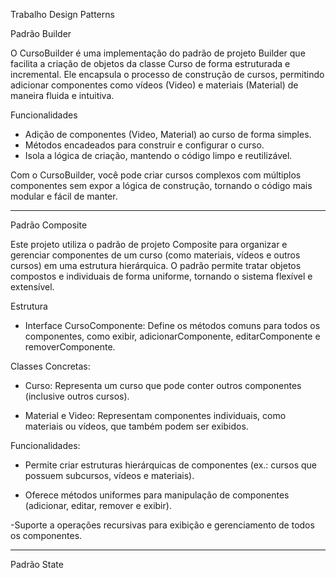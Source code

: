 Trabalho Design Patterns 

Padrão Builder

O CursoBuilder é uma implementação do padrão de projeto Builder que facilita a criação de objetos da classe Curso de forma estruturada e incremental.
Ele encapsula o processo de construção de cursos, permitindo adicionar componentes como vídeos (Video) e materiais (Material) de maneira fluida e intuitiva.

Funcionalidades
 - Adição de componentes (Video, Material) ao curso de forma simples.
 - Métodos encadeados para construir e configurar o curso.
 - Isola a lógica de criação, mantendo o código limpo e reutilizável.

Com o CursoBuilder, você pode criar cursos complexos com múltiplos componentes sem expor a lógica de construção, tornando o código mais modular e fácil de manter.


------------------------------------------


Padrão Composite

Este projeto utiliza o padrão de projeto Composite para organizar e gerenciar componentes de um curso (como materiais, vídeos e outros cursos) em uma estrutura hierárquica.
O padrão permite tratar objetos compostos e individuais de forma uniforme, tornando o sistema flexível e extensível.


Estrutura

  - Interface CursoComponente: Define os métodos comuns para todos os componentes, como exibir, adicionarComponente, editarComponente e removerComponente.

Classes Concretas:

  - Curso: Representa um curso que pode conter outros componentes (inclusive outros cursos).

  - Material e Video: Representam componentes individuais, como materiais ou vídeos, que também podem ser exibidos.


Funcionalidades:

  - Permite criar estruturas hierárquicas de componentes (ex.: cursos que possuem subcursos, vídeos e materiais).

  - Oferece métodos uniformes para manipulação de componentes (adicionar, editar, remover e exibir).

  -Suporte a operações recursivas para exibição e gerenciamento de todos os componentes.


  ---------------------------------------------
  

  Padrão State

  





